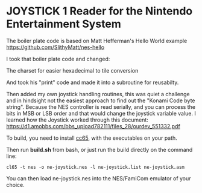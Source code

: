 # JOYSTICK 1 Reader for the Nintendo Entertainment System

The boiler plate code is based on Matt Hefferman's Hello World example
https://github.com/SlithyMatt/nes-hello

I took that boiler plate code and changed:

The charset for easier hexadecimal to tile conversion

And took his "print" code and made it into a subroutine for reusabilty.

Then added my own joystick handling routines, this was quiet a challenge and in hindsight not the easiest approach to find out the "Konami Code byte string". Because the NES controller is read serially, and you can process the bits in MSB or LSB order and that would change the joystick variable value.
I learned how the Joystick worked through this document: https://d1.amobbs.com/bbs_upload782111/files_28/ourdev_551332.pdf


To build, you need to install [cc65](https://github.com/cc65/cc65), with the
executables on your path.

Then run **build.sh** from bash, or just run the build directly on the command line:

```
cl65 -t nes -o ne-joystick.nes -l ne-joystick.list ne-joystick.asm
```

You can then load ne-joystick.nes into the NES/FamiCom emulator of your choice. 
